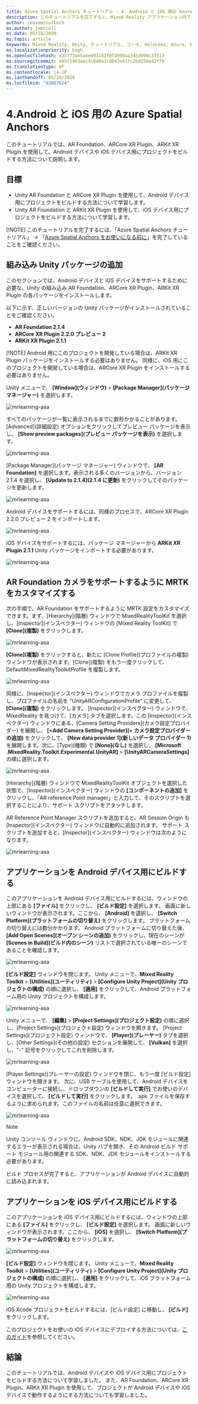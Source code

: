 ```yaml
---
title: Azure Spatial Anchors チュートリアル - 4. Android と iOS 用の Azure Spatial Anchors
description: このチュートリアルを完了すると、Mixed Reality アプリケーション内で Azure Spatial Anchors を実装する方法を学習できます。
author: jessemcculloch
ms.author: jemccull
ms.date: 05/18/2020
ms.topic: article
keywords: Mixed Reality, Unity, チュートリアル, コース, HoloLens, Azure, Spatial Anchors
ms.localizationpriority: high
ms.openlocfilehash: a35f73ae5aee493182f0f4990aa345d990c3f513
ms.sourcegitcommit: e65f1463aec3c040a1cd042e61fc2bd156a42ff8
ms.translationtype: HT
ms.contentlocale: ja-JP
ms.lasthandoff: 05/26/2020
ms.locfileid: "83867624"
---
```

# <a name="4-azure-spatial-anchors-for-android-and-ios"></a>4.Android と iOS 用の Azure Spatial Anchors

このチュートリアルでは、AR Foundation、ARCore XR Plugin、ARKit XR Plugin を使用して、Android デバイスや iOS デバイス用にプロジェクトをビルドする方法について説明します。

## <a name="objectives"></a>目標

* Unity AR Foundation と ARCore XR Plugin を使用して、Android デバイス用にプロジェクトをビルドする方法について学習します。
* Unity AR Foundation と ARKit XR Plugin を使用して、iOS デバイス用にプロジェクトをビルドする方法について学習します。

[!NOTE] このチュートリアルを完了するには、「Azure Spatial Anchors チュートリアル」 -> 「[Azure Spatial Anchors をお使いになる前に](mrlearning-asa-ch1.md)」を完了していることをご確認ください。

## <a name="adding-inbuilt-unity-packages"></a>組み込み Unity パッケージの追加

このセクションでは、Android デバイスと iOS デバイスをサポートするために必要な、Unity の組み込み AR Foundation、ARCore XR Plugin、ARKit XR Plugin の各パッケージをインストールします。

以下に示す、正しいバージョンの Unity パッケージがインストールされていることをご確認ください。

* **AR Foundation 2.1.4**
* **ARCore XR Plugin 2.2.0 プレビュー 2**
* **ARKit XR Plugin 2.1.1**

[!NOTE] Android 用にこのプロジェクトを開発している場合は、ARKit XR Plugin パッケージをインストールする必要はありません。 同様に、iOS 用にこのプロジェクトを開発している場合は、ARCore XR Plugin をインストールする必要はありません。

Unity メニューで、 **[Window]\(ウィンドウ\)**  >  **[Package Manager]\(パッケージ マネージャー\)** を選択します。

![mrlearning-asa](images/mrlearning-asa/tutorial4-section1-step1-1.png)

すべてのパッケージが一覧に表示されるまでに数秒かかることがあります。 [Advanced]\(詳細設定\) オプションをクリックしてプレビュー パッケージを表示し、 **[Show preview packages]\(プレビュー パッケージを表示\)** を選択します。

![mrlearning-asa](images/mrlearning-asa/tutorial4-section1-step1-2.png)

[Package Manager]\(パッケージ マネージャー\) ウィンドウで、 **[AR Foundation]** を選択します。表示される多くのバージョンから、バージョン 2.1.4 を選択し、 **[Update to 2.1.4]\(2.1.4 に更新\)** をクリックしてそのパッケージを更新します。

![mrlearning-asa](images/mrlearning-asa/tutorial4-section1-step1-3.png)

Android デバイスをサポートするには、同様のプロセスで、ARCore XR Plugin 2.2.0 プレビュー 2 をインポートします。

![mrlearning-asa](images/mrlearning-asa/tutorial4-section1-step1-4.png)

iOS デバイスをサポートするには、パッケージ マネージャーから **ARKit XR Plugin 2.1.1** Unity パッケージをインポートする必要があります。

![mrlearning-asa](images/mrlearning-asa/tutorial4-section1-step1-5.png)

## <a name="customize-mrtk-to-support-ar-foundation-camera"></a>AR Foundation カメラをサポートするように MRTK をカスタマイズする

次の手順で、AR Foundation をサポートするように MRTK 設定をカスタマイズできます。まず、[Hierarchy]\(階層\) ウィンドウで MixedRealityToolKit を選択し、[Inspector]\(インスペクター\) ウィンドウの [Mixed Reality ToolKit] で **[Clone]\(複製\)** をクリックします。

![mrlearning-asa](images/mrlearning-asa/tutorial4-section2-step1-1.png)

**[Clone]\(複製\)** をクリックすると、新たに [Clone Profile]\(プロファイルの複製\) ウィンドウが表示されます。[Clone]\(複製\) をもう一度クリックして、DefaultMixedRealityToolkitProfile を複製します。

![mrlearning-asa](images/mrlearning-asa/tutorial4-section2-step1-2.png)

同様に、[Inspector]\(インスペクター\) ウィンドウでカメラ プロファイルを複製し、プロファイルの名前を "UnityARConfigurationProfile" に変更して、 **[Clone]\(複製\)** をクリックします。 [Inspector]\(インスペクター\) ウィンドウで、MixedReality を見つけて、[カメラ] タブを選択します。この [Inspector]\(インスペクター\) ウィンドウにある、[Camera Setting Providers]\(カメラ設定プロバイダー\) を展開し、 **[+Add Camera Setting Provider]\(+ カメラ設定プロバイダーの追加\)** をクリックして、 **[New data provider 1]\(新しいデータ プロバイダー 1\)** を展開します。次に、[Type]\(種類\) で **[None]\(なし\)** を選択し、 **[Microsoft .MixedReality.Toolkit.Experimental.UnityAR]** > **[UnityARCameraSettings]** の順に選択します。


![mrlearning-asa](images/mrlearning-asa/tutorial4-section2-step1-3.png)

[Hierarchy]\(階層\) ウィンドウで MixedRealityToolKit オブジェクトを選択した状態で、[Inspector]\(インスペクター\) ウィンドウの **[コンポーネントの追加]** をクリックし、「AR reference Point manager」と入力して、そのスクリプトを選択することにより、サポート スクリプトをアタッチします。

AR Reference Point Manager スクリプトを追加すると、AR Session Origin も [Inspector]\(インスペクター\) ウィンドウに自動的に追加されます。 サポート スクリプトを追加すると、[Inspector]\(インスペクター\) ウィンドウは次のようになります。

![mrlearning-asa](images/mrlearning-asa/tutorial4-section2-step1-4.png)

## <a name="build-application-to-android-device"></a>アプリケーションを Android デバイス用にビルドする

このアプリケーションを Android デバイス用にビルドするには、ウィンドウの上部にある **[ファイル]** をクリックし、 **[ビルド設定]** を選択します。 画面に新しいウィンドウが表示されます。ここから、 **[Android]** を選択し、 **[Switch Platform]\(プラットフォームの切り替え\)** をクリックします。 プラットフォームの切り替えには数分かかります。 Android プラットフォームに切り替えた後、 **[Add Open Scenes]\(オープン シーンの追加\)** をクリックし、現在のシーンが **[Scenes in Build]\(ビルド内のシーン\)** リストで選択されている唯一のシーンであることを確認します。

![mrlearning-asa](images/mrlearning-asa/tutorial4-section3-step1-1.png)

**[ビルド設定]** ウィンドウを閉じます。 Unity メニューで、**Mixed Reality Toolkit** >  **[Utilities]\(ユーティリティ\)**  >  **[Configure Unity Project]\(Unity プロジェクトの構成\)** の順に選択し、 **[適用]** をクリックして、Android プラットフォーム用の Unity プロジェクトを構成します。

![mrlearning-asa](images/mrlearning-asa/tutorial4-section3-step1-2.png)

Unity メニューで、 **[編集]**  >  **[Project Settings]\(プロジェクト設定\)** の順に選択し、[Project Settings]\(プロジェクト設定\) ウィンドウを開きます。 [Project Settings]\(プロジェクト設定\) ウィンドウで、 **[Player]\(プレーヤー\)** タブを選択し、[Other Settings]\(その他の設定\) セクションを展開して、 **[Vulkan]** を選択し、"-" 記号をクリックしてこれを削除します。

![mrlearning-asa](images/mrlearning-asa/tutorial4-section3-step1-3.png)

[Player Settings]\(プレーヤーの設定\) ウィンドウを閉じ、もう一度 [ビルド設定] ウィンドウを開きます。 次に、USB ケーブルを使用して、Android デバイスをコンピューターに接続し、ドロップダウンの **[ビルドして実行]** でお使いのデバイスを選択して、 **[ビルドして実行]** をクリックします。 .apk ファイルを保存するように求められます。このファイルの名前は任意に選択できます。

![mrlearning-asa](images/mrlearning-asa/tutorial4-section3-step1-4.png)

> [!NOTE]
> Unity コンソール ウィンドウに、Android SDK、NDK、JDK モジュールに関連するエラーが表示される場合は、Unity ハブを開き、その Android ビルド サポート モジュール用の関連する SDK、NDK、JDK モジュールをインストールする必要があります。

ビルド プロセスが完了すると、アプリケーションが Android デバイスに自動的に読み込まれます。

## <a name="build-application-to-ios-device"></a>アプリケーションを iOS デバイス用にビルドする

このアプリケーションを iOS デバイス用にビルドするには、ウィンドウの上部にある **[ファイル]** をクリックし、 **[ビルド設定]** を選択します。 画面に新しいウィンドウが表示されます。ここから、 **[iOS]** を選択し、 **[Switch Platform]\(プラットフォームの切り替え\)** をクリックします。

![mrlearning-asa](images/mrlearning-asa/tutorial4-section4-step1-1.png)

**[ビルド設定]** ウィンドウを閉じます。 Unity メニューで、**Mixed Reality Toolkit** >  **[Utilities]\(ユーティリティ\)**  >  **[Configure Unity Project]\(Unity プロジェクトの構成\)** の順に選択し、 **[適用]** をクリックして、iOS プラットフォーム用の Unity プロジェクトを構成します。

![mrlearning-asa](images/mrlearning-asa/tutorial4-section4-step1-2.png)

iOS Xcode プロジェクトをビルドするには、[ビルド設定] に移動し、 **[ビルド]** をクリックします。

このプロジェクトをお使いの iOS デバイスにデプロイする方法については、[このガイド](https://docs.microsoft.com/azure/spatial-anchors/quickstarts/get-started-unity-ios#export-the-xcode-project)を参照してください。

## <a name="congratulations"></a>結論

このチュートリアルでは、Android デバイスや iOS デバイス用にプロジェクトをビルドする方法について学習しました。 また、AR Foundation、ARCore XR Plugin、ARKit XR Plugin を使用して、プロジェクトが Android デバイスや iOS デバイスで動作するようにする方法についても学習しました。